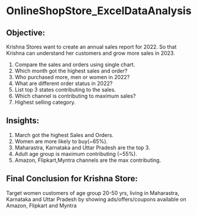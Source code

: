 # OnlineShopStore_ExcelDataAnalysis
## Objective:<br> 
   Krishna Stores want to create an annual sales report for 2022. So that Krishna can understand her customers and grow more sales in 2023.
   1. Compare the sales and orders using single chart.
   2. Which month got the highest sales and order?
   3. Who purchased more, men or women in 2022?
   4. What are different order status in 2022?
   5. List top 3 states contributing to the sales.
   6. Which channel is contributing to maximum sales?
   7. Highest selling category.
## Insights:<br>
   1. March got the highest Sales and Orders.
   2. Women are more likely to buy(~65%).
   3. Maharastra, Karnataka and Uttar Pradesh are the top 3.
   4. Adult age group is maximum contributing (~55%).
   5. Amazon, Flipkart,Myntra channels are the max contributing.
## Final Conclusion for Krishna Store:<br>
   Target women customers of age group 20-50 yrs, living in Maharastra, Karnataka 
and Uttar Pradesh by showing ads/offers/coupons available on Amazon, 
Flipkart and Myntra
